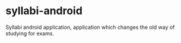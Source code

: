 # syllabi-android
Syllabi android application, application which changes the old way of studying for exams.
